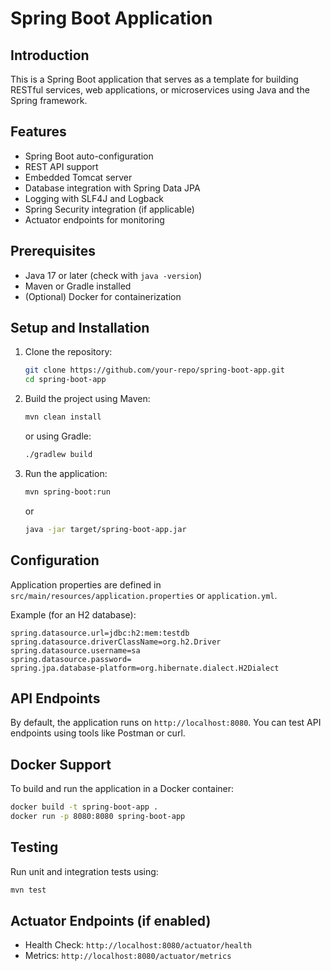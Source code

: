 # Spring Boot Application

## Introduction
This is a Spring Boot application that serves as a template for building RESTful services, web applications, or microservices using Java and the Spring framework.

## Features
- Spring Boot auto-configuration
- REST API support
- Embedded Tomcat server
- Database integration with Spring Data JPA
- Logging with SLF4J and Logback
- Spring Security integration (if applicable)
- Actuator endpoints for monitoring

## Prerequisites
- Java 17 or later (check with `java -version`)
- Maven or Gradle installed
- (Optional) Docker for containerization

## Setup and Installation
1. Clone the repository:
   ```sh
   git clone https://github.com/your-repo/spring-boot-app.git
   cd spring-boot-app
   ```

2. Build the project using Maven:
   ```sh
   mvn clean install
   ```
   or using Gradle:
   ```sh
   ./gradlew build
   ```

3. Run the application:
   ```sh
   mvn spring-boot:run
   ```
   or
   ```sh
   java -jar target/spring-boot-app.jar
   ```

## Configuration
Application properties are defined in `src/main/resources/application.properties` or `application.yml`.

Example (for an H2 database):
```properties
spring.datasource.url=jdbc:h2:mem:testdb
spring.datasource.driverClassName=org.h2.Driver
spring.datasource.username=sa
spring.datasource.password=
spring.jpa.database-platform=org.hibernate.dialect.H2Dialect
```

## API Endpoints
By default, the application runs on `http://localhost:8080`.
You can test API endpoints using tools like Postman or curl.

## Docker Support
To build and run the application in a Docker container:
```sh
docker build -t spring-boot-app .
docker run -p 8080:8080 spring-boot-app
```

## Testing
Run unit and integration tests using:
```sh
mvn test
```

## Actuator Endpoints (if enabled)
- Health Check: `http://localhost:8080/actuator/health`
- Metrics: `http://localhost:8080/actuator/metrics`


